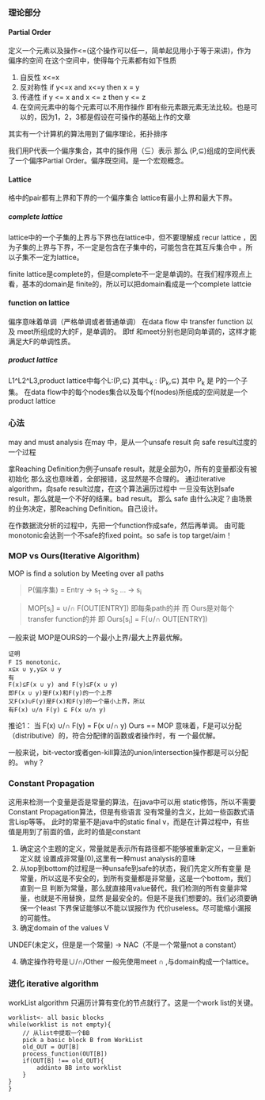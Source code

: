 ### 理论部分

#### Partial Order
定义一个元素以及操作<=(这个操作可以任一，简单起见用小于等于来讲)，作为偏序的空间
在这个空间中，使得每个元素都有如下性质
1. 自反性 x<=x
2. 反对称性 if y<=x and x<=y then x = y
3. 传递性 if y <= x and x <= z then y <= z
4. 在空间元素中的每个元素可以不用作操作
即有些元素跟元素无法比较。也是可以的，因为1，2，3都是假设在可操作的基础上作的文章

其实有一个计算机的算法用到了偏序理论，拓扑排序

我们用P代表一个偏序集合，其中的操作用（⊆）表示
那么 (P,⊆)组成的空间代表了一个偏序Partial Order。偏序既空间。是一个宏观概念。


#### Lattice
格中的pair都有上界和下界的一个偏序集合
lattice有最小上界和最大下界。

##### complete lattice
lattice中的一个子集的上界与下界也在lattice中，但不要理解成
recur lattice ，因为子集的上界与下界，不一定是包含在子集中的，可能包含在其互斥集合中
。所以子集不一定为lattice。

finite lattice是complete的，但是complete不一定是单调的。在我们程序观点上看，基本的domain是
finite的，所以可以把domain看成是一个complete lattcie

#### function on lattice
偏序意味着单调（严格单调或者普通单调）
在data flow 中
transfer function 以及 meet所组成的大的F，是单调的。
即tf 和meet分别也是同向单调的，这样才能满足大F的单调性质。

##### product lattice

L1^L2^L3,product lattice中每个L:(P,⊆) 
其中L<sub>k</sub> : (P<sub>k</sub>,⊆)
其中 P<sub>k</sub> 是 P的一个子集。
在data flow中的每个nodes集合以及每个f(nodes)所组成的空间就是一个product lattice


### 心法
may and must analysis
在may 中，是从一个unsafe result 向 safe result过度的一个过程

拿Reaching Definition为例子unsafe result，就是全部为0，所有的变量都没有被初始化
那么这也意味着，全部报错，这显然是不合理的。
通过iterative algorithm，向safe result过度，在这个算法遍历过程中
一旦没有达到safe result，那么就是一个不好的结果。bad result。
那么 safe 由什么决定？由场景的业务决定，那Reaching Definition。自己设计。

在作数据流分析的过程中，先把一个function作成safe，然后再单调。
由可能monotonic会达到一个不safe的fixed point。so safe is top target/aim！


### MOP vs Ours(Iterative Algorithm)
MOP is find a solution by Meeting over  all paths 
> P(偏序集) = Entry -> s<sub>1</sub> -> s<sub>2</sub> ... -> s<sub>i</sub>

> MOP[s<sub>i</sub>]  = ∪/∩ F(OUT[ENTRY])
即每条path的并
而 Ours是对每个transfer function的并
即
> Ours[s<sub>i</sub>] = F(∪/∩ OUT[ENTRY])

一般来说 MOP是OURS的一个最小上界/最大上界最优解。
```text
证明
F IS monotonic，
x⊆x ∪ y,y⊆x ∪ y 
有
F(x)⊆F(x ∪ y) and F(y)⊆F(x ∪ y)
即F(x ∪ y)是F(x)和F(y)的一个上界
又F(x)∪F(y)是F(x)和F(y)的一个最小上界，所以
有F(x) ∪/∩ F(y) ⊆ F(x ∪/∩ y)
```
推论1：
当 F(x) ∪/∩ F(y) = F(x ∪/∩ y)
Ours == MOP 
意味着，F是可以分配（distributive）的，符合分配律的函数或者操作时，有
一个最优解。

一般来说，bit-vector或者gen-kill算法的union/intersection操作都是可以分配的。
why？


### Constant Propagation
这用来检测一个变量是否是常量的算法，在java中可以用
static修饰，所以不需要Constant Propagation算法，但是有些语言
没有常量的含义，比如一些函数式语言Lisp等等。
此时的常量不是java中的static final v，而是在计算过程中，有些
值是用到了前面的值，此时的值是constant

1. 确定这个主题的定义，常量就是表示所有路径都不能够被重新定义，一旦重新定义就
设置成非常量(0),这里有一种must analysis的意味
2. 从top到bottom的过程是一种unsafe到safe的状态，我们先定义所有变量
是常量，所以这是不安全的，到所有变量都是非常量，这是一个bottom，我们直到一旦
判断为常量，那么就直接用value替代，我们检测的所有变量非常量，也就是不用替换，显然
是最安全的。但是不是我们想要的。我们必须要确保一个least 下界保证能够以不能以误报作为
代价useless。尽可能缩小漏报的可能性。
3. 确定domain of the values V

UNDEF(未定义，但是是一个常量) -> NAC（不是一个常量not a constant）


4. 确定操作符号是∪/∩/Other
一般先使用meet ∩ ,与domain构成一个lattice。


### 进化 iterative algorithm
workList algorithm
只遍历计算有变化的节点就行了。这是一个work list的关键。


```text
worklist<- all basic blocks
while(worklist is not empty){
    // 从list中提取一个BB
    pick a basic block B from WorkList
    old_OUT = OUT[B]
    process_function(OUT[B])
    if(OUT[B] !== old_OUT){
        addinto BB into worklist
    }
}
}

```